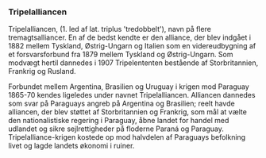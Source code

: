 ### Tripelalliancen


Tripelalliancen, (1. led af lat. triplus 'tredobbelt'), navn på flere tremagtsalliancer. En af de bedst kendte er den alliance, der blev indgået i 1882 mellem Tyskland, Østrig-Ungarn og Italien som en videreudbygning af et forsvarsforbund fra 1879 mellem Tyskland og Østrig-Ungarn. Som modvægt hertil dannedes i 1907 Tripelententen bestående af Storbritannien, Frankrig og Rusland.

Forbundet mellem Argentina, Brasilien og Uruguay i krigen mod Paraguay 1865-70 kendes ligeledes under navnet Tripelalliancen. Alliancen dannedes som svar på Paraguays angreb på Argentina og Brasilien; reelt havde alliancen, der blev støttet af Storbritannien og Frankrig, som mål at vælte den nationalistiske regering i Paraguay, åbne landet for handel med udlandet og sikre sejlrettigheder på floderne Paraná og Paraguay. Tripelalliance-krigen kostede op mod halvdelen af Paraguays befolkning livet og lagde landets økonomi i ruiner.
